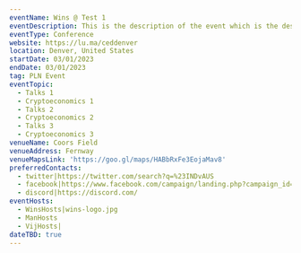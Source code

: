 ```yaml
---
eventName: Wins @ Test 1
eventDescription: This is the description of the event which is the description of the event with details about the event and ehence the dedcsripton is long for me to test
eventType: Conference
website: https://lu.ma/ceddenver
location: Denver, United States
startDate: 03/01/2023
endDate: 03/01/2023
tag: PLN Event
eventTopic:
  - Talks 1
  - Cryptoeconomics 1
  - Talks 2
  - Cryptoeconomics 2
  - Talks 3
  - Cryptoeconomics 3
venueName: Coors Field
venueAddress: Fernway
venueMapsLink: 'https://goo.gl/maps/HABbRxFe3EojaMav8'
preferredContacts:
  - twitter|https://twitter.com/search?q=%23INDvAUS
  - facebook|https://www.facebook.com/campaign/landing.php?campaign_id=14884913640&extra_1=s%7Cc%7C589460569891%7Cb%7Cfacebook%20signin%7C&placement=&creative=589460569891&keyword=facebook%20signin&partner_id=googlesem&extra_2=campaignid%3D14884913640%26adgroupid%3D128696221832%26matchtype%3Db%26network%3Dg%26source%3Dnotmobile%26search_or_content%3Ds%26device%3Dc%26devicemodel%3D%26adposition%3D%26target%3D%26targetid%3Dkwd-3821998899%26loc_physical_ms%3D1007809%26loc_interest_ms%3D%26feeditemid%3D%26param1%3D%26param2%3D&gclid=EAIaIQobChMI97TG3P-5_QIVrpJmAh16uwEAEAAYASAAEgJh9_D_BwE
  - discord|https://discord.com/
eventHosts:
  - WinsHosts|wins-logo.jpg
  - ManHosts
  - VijHosts|
dateTBD: true
---
```

